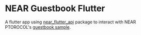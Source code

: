 # NEAR Guestbook Flutter
A flutter app using [near_flutter_api](https://pub.dev/packages/near_api_flutter) package to interact with NEAR PTOROCOL's [guestbook sample](https://examples.near.org/guest-book).



